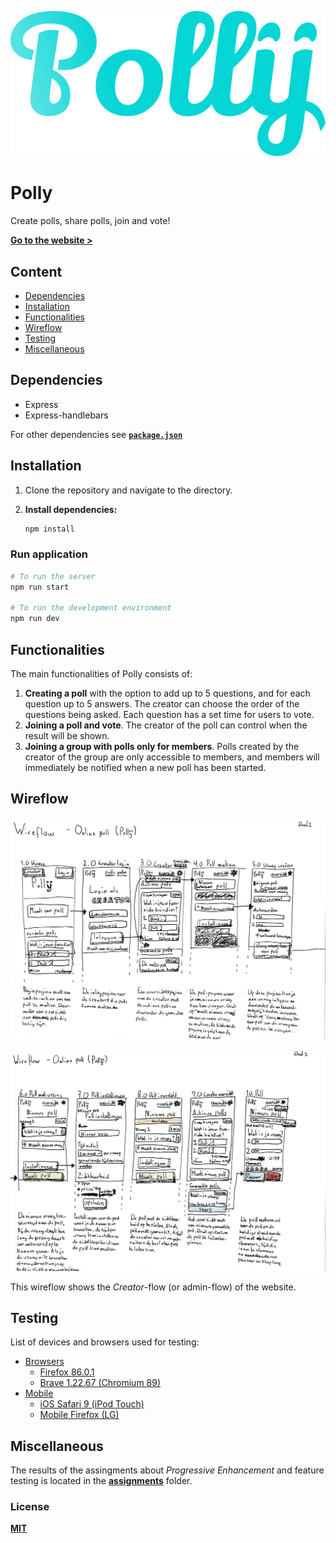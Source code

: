 ![Polly website logo](/assignments/opd-3/polly.png)

# Polly

Create polls, share polls, join and vote!

[**Go to the website >**](https://polly-y.herokuapp.com/)

## Content

* [Dependencies](#dependencies)
* [Installation](#installation)
* [Functionalities](#functionalities)
* [Wireflow](#wireflow)
* [Testing](#testing)
* [Miscellaneous](#miscellaneous)

## Dependencies

* Express
* Express-handlebars

For other dependencies see [**`package.json`**](package.json)

## Installation

1. Clone the repository and navigate to the directory.

2. **Install dependencies:**

	```bash
	npm install
	```

### Run application

```bash
# To run the server
npm run start

# To run the development environment
npm run dev
```

## Functionalities

The main functionalities of Polly consists of:

1. **Creating a poll** with the option to add up to 5 questions, and for each question up to 5 answers. The creator can choose the order of the questions being asked. Each question has a set time for users to vote.
2. **Joining a poll and vote**. The creator of the poll can control when the result will be shown.
3. **Joining a group with polls only for members**. Polls created by the creator of the group are only accessible to members, and members will immediately be notified when a new poll has been started.

## Wireflow

![Wireflow of the website showing the first five screens with descriptions below each screen.](assignments/opd-3/wireflow/polly-wireflow-1.jpg)

![Wireflow of the website showing the last five screens with descriptions below each screen.](assignments/opd-3/wireflow/polly-wireflow-2.jpg)

This wireflow shows the *Creator*-flow (or admin-flow) of the website.

## Testing

List of devices and browsers used for testing:

* [Browsers](#browsers)
	* [Firefox 86.0.1](#firefox)
	* [Brave 1.22.67 (Chromium 89)](#brave)
* [Mobile](#mobile)
	* [iOS Safari 9 (iPod Touch)](#ios-safari-9)
	* [Mobile Firefox (LG)](#mobile-firefox)

## Miscellaneous

The results of the assingments about *Progressive Enhancement* and feature testing is located in the [**assignments**](/assignments) folder.

### License

[**MIT**](LICENSE)
